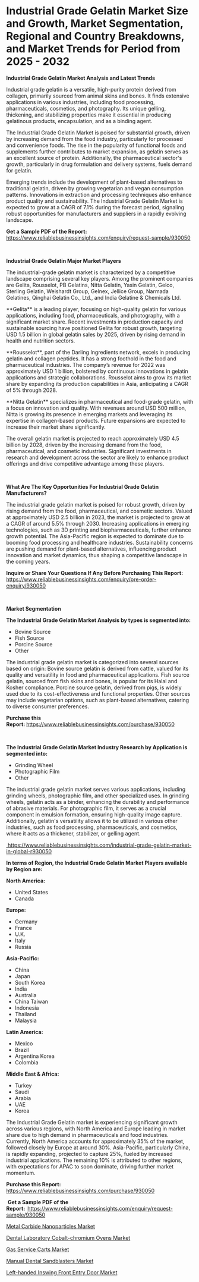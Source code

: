 <p><h1>Industrial Grade Gelatin Market Size and Growth, Market Segmentation, Regional and Country Breakdowns, and Market Trends for Period from 2025 -  2032</h1></p><p><strong>Industrial Grade Gelatin Market Analysis and Latest Trends</strong></p>
<p><p>Industrial grade gelatin is a versatile, high-purity protein derived from collagen, primarily sourced from animal skins and bones. It finds extensive applications in various industries, including food processing, pharmaceuticals, cosmetics, and photography. Its unique gelling, thickening, and stabilizing properties make it essential in producing gelatinous products, encapsulation, and as a binding agent.</p><p>The Industrial Grade Gelatin Market is poised for substantial growth, driven by increasing demand from the food industry, particularly for processed and convenience foods. The rise in the popularity of functional foods and supplements further contributes to market expansion, as gelatin serves as an excellent source of protein. Additionally, the pharmaceutical sector's growth, particularly in drug formulation and delivery systems, fuels demand for gelatin.</p><p>Emerging trends include the development of plant-based alternatives to traditional gelatin, driven by growing vegetarian and vegan consumption patterns. Innovations in extraction and processing techniques also enhance product quality and sustainability. The Industrial Grade Gelatin Market is expected to grow at a CAGR of 7.1% during the forecast period, signaling robust opportunities for manufacturers and suppliers in a rapidly evolving landscape.</p></p>
<p><strong>Get a Sample PDF of the Report:&nbsp;</strong> <a href="https://www.reliablebusinessinsights.com/enquiry/request-sample/930050?utm_campaign=63&utm_medium=2&utm_source=Github&utm_content=ia&utm_term=24032025&utm_id=industrial-grade-gelatin">https://www.reliablebusinessinsights.com/enquiry/request-sample/930050</a></p>
<p>&nbsp;</p>
<p><strong>Industrial Grade Gelatin Major Market Players</strong></p>
<p><p>The industrial-grade gelatin market is characterized by a competitive landscape comprising several key players. Among the prominent companies are Gelita, Rousselot, PB Gelatins, Nitta Gelatin, Yasin Gelatin, Gelco, Sterling Gelatin, Weishardt Group, Gelnex, Jellice Group, Narmada Gelatines, Qinghai Gelatin Co., Ltd., and India Gelatine & Chemicals Ltd.</p><p>**Gelita** is a leading player, focusing on high-quality gelatin for various applications, including food, pharmaceuticals, and photography, with a significant market share. Recent investments in production capacity and sustainable sourcing have positioned Gelita for robust growth, targeting USD 1.5 billion in global gelatin sales by 2025, driven by rising demand in health and nutrition sectors.</p><p>**Rousselot**, part of the Darling Ingredients network, excels in producing gelatin and collagen peptides. It has a strong foothold in the food and pharmaceutical industries. The company’s revenue for 2022 was approximately USD 1 billion, bolstered by continuous innovations in gelatin applications and strategic collaborations. Rousselot aims to grow its market share by expanding its production capabilities in Asia, anticipating a CAGR of 5% through 2028.</p><p>**Nitta Gelatin** specializes in pharmaceutical and food-grade gelatin, with a focus on innovation and quality. With revenues around USD 500 million, Nitta is growing its presence in emerging markets and leveraging its expertise in collagen-based products. Future expansions are expected to increase their market share significantly.</p><p>The overall gelatin market is projected to reach approximately USD 4.5 billion by 2028, driven by the increasing demand from the food, pharmaceutical, and cosmetic industries. Significant investments in research and development across the sector are likely to enhance product offerings and drive competitive advantage among these players.</p></p>
<p>&nbsp;</p>
<p><strong>What Are The Key Opportunities For Industrial Grade Gelatin Manufacturers?</strong></p>
<p><p>The industrial grade gelatin market is poised for robust growth, driven by rising demand from the food, pharmaceutical, and cosmetic sectors. Valued at approximately USD 2.5 billion in 2023, the market is projected to grow at a CAGR of around 5.5% through 2030. Increasing applications in emerging technologies, such as 3D printing and biopharmaceuticals, further enhance growth potential. The Asia-Pacific region is expected to dominate due to booming food processing and healthcare industries. Sustainability concerns are pushing demand for plant-based alternatives, influencing product innovation and market dynamics, thus shaping a competitive landscape in the coming years.</p></p>
<p><strong>Inquire or Share Your Questions If Any Before Purchasing This Report:</strong> <a href="https://www.reliablebusinessinsights.com/enquiry/pre-order-enquiry/930050?utm_campaign=63&utm_medium=2&utm_source=Github&utm_content=ia&utm_term=24032025&utm_id=industrial-grade-gelatin">https://www.reliablebusinessinsights.com/enquiry/pre-order-enquiry/930050</a></p>
<p>&nbsp;</p>
<p><strong>Market Segmentation</strong></p>
<p><strong>The Industrial Grade Gelatin Market Analysis by types is segmented into:</strong></p>
<p><ul><li>Bovine Source</li><li>Fish Source</li><li>Porcine Source</li><li>Other</li></ul></p>
<p><p>The industrial grade gelatin market is categorized into several sources based on origin: Bovine source gelatin is derived from cattle, valued for its quality and versatility in food and pharmaceutical applications. Fish source gelatin, sourced from fish skins and bones, is popular for its Halal and Kosher compliance. Porcine source gelatin, derived from pigs, is widely used due to its cost-effectiveness and functional properties. Other sources may include vegetarian options, such as plant-based alternatives, catering to diverse consumer preferences.</p></p>
<p><strong>Purchase this Report:&nbsp;</strong><a href="https://www.reliablebusinessinsights.com/purchase/930050?utm_campaign=63&utm_medium=2&utm_source=Github&utm_content=ia&utm_term=24032025&utm_id=industrial-grade-gelatin">https://www.reliablebusinessinsights.com/purchase/930050</a></p>
<p>&nbsp;</p>
<p><strong>The Industrial Grade Gelatin Market Industry Research by Application is segmented into:</strong></p>
<p><ul><li>Grinding Wheel</li><li>Photographic Film</li><li>Other</li></ul></p>
<p><p>The industrial grade gelatin market serves various applications, including grinding wheels, photographic film, and other specialized uses. In grinding wheels, gelatin acts as a binder, enhancing the durability and performance of abrasive materials. For photographic film, it serves as a crucial component in emulsion formation, ensuring high-quality image capture. Additionally, gelatin's versatility allows it to be utilized in various other industries, such as food processing, pharmaceuticals, and cosmetics, where it acts as a thickener, stabilizer, or gelling agent.</p></p>
<p><a href="https://www.reliablebusinessinsights.com/industrial-grade-gelatin-market-in-global-r930050?utm_campaign=63&utm_medium=2&utm_source=Github&utm_content=ia&utm_term=24032025&utm_id=industrial-grade-gelatin">&nbsp;https://www.reliablebusinessinsights.com/industrial-grade-gelatin-market-in-global-r930050</a></p>
<p><strong>In terms of Region, the Industrial Grade Gelatin Market Players available by Region are:</strong></p>
<p>
    <p> <strong> North America: </strong>
        <ul>
            <li>United States</li>
            <li>Canada</li>
        </ul>
        </p> 
    <p> <strong> Europe: </strong>
        <ul>
            <li>Germany</li>
            <li>France</li>
            <li>U.K.</li>
            <li>Italy</li>
            <li>Russia</li>
        </ul>
        </p> 
    <p> <strong> Asia-Pacific: </strong>
        <ul>
            <li>China</li>
            <li>Japan</li>
            <li>South Korea</li>
            <li>India</li>
            <li>Australia</li>
            <li>China Taiwan</li>
            <li>Indonesia</li>
            <li>Thailand</li>
            <li>Malaysia</li>
        </ul>
        </p> 
    <p> <strong> Latin America: </strong>
        <ul>
            <li>Mexico</li>
            <li>Brazil</li>
            <li>Argentina Korea</li>
            <li>Colombia</li>
        </ul>
        </p> 
    <p> <strong> Middle East & Africa: </strong>
        <ul>
            <li>Turkey</li>
            <li>Saudi</li>
            <li>Arabia</li>
            <li>UAE</li>
            <li>Korea</li>
        </ul>
    </p>
    </p>
<p><p>The Industrial Grade Gelatin market is experiencing significant growth across various regions, with North America and Europe leading in market share due to high demand in pharmaceuticals and food industries. Currently, North America accounts for approximately 35% of the market, followed closely by Europe at around 30%. Asia-Pacific, particularly China, is rapidly expanding, projected to capture 25%, fueled by increased industrial applications. The remaining 10% is attributed to other regions, with expectations for APAC to soon dominate, driving further market momentum.</p></p>
<p><strong>Purchase this Report: </strong><a href="https://www.reliablebusinessinsights.com/purchase/930050?utm_campaign=63&utm_medium=2&utm_source=Github&utm_content=ia&utm_term=24032025&utm_id=industrial-grade-gelatin">https://www.reliablebusinessinsights.com/purchase/930050</a></p>
<p>&nbsp;<strong>Get a Sample PDF of the Report:&nbsp;&nbsp;</strong><a href="https://www.reliablebusinessinsights.com/enquiry/request-sample/930050?utm_campaign=63&utm_medium=2&utm_source=Github&utm_content=ia&utm_term=24032025&utm_id=industrial-grade-gelatin">https://www.reliablebusinessinsights.com/enquiry/request-sample/930050</a></p>
<p><strong></strong></p>
<p><p><a href="https://github.com/bibzmuiko/Market-Research-Report-List-1/blob/main/metal-carbide-nanoparticles-market.md?utm_campaign=63&utm_medium=2&utm_source=Github&utm_content=ia&utm_term=24032025&utm_id=industrial-grade-gelatin">Metal Carbide Nanoparticles Market</a></p><p><a href="https://github.com/borsiflorsfa/Market-Research-Report-List-1/blob/main/dental-laboratory-cobalt-chromium-ovens-market.md?utm_campaign=63&utm_medium=2&utm_source=Github&utm_content=ia&utm_term=24032025&utm_id=industrial-grade-gelatin">Dental Laboratory Cobalt-chromium Ovens Market</a></p><p><a href="https://github.com/linnuripat/Market-Research-Report-List-1/blob/main/gas-service-carts-market.md?utm_campaign=63&utm_medium=2&utm_source=Github&utm_content=ia&utm_term=24032025&utm_id=industrial-grade-gelatin">Gas Service Carts Market</a></p><p><a href="https://github.com/kelttnandan9/Market-Research-Report-List-1/blob/main/manual-dental-sandblasters-market.md?utm_campaign=63&utm_medium=2&utm_source=Github&utm_content=ia&utm_term=24032025&utm_id=industrial-grade-gelatin">Manual Dental Sandblasters Market</a></p><p><a href="https://github.com/larotnanonhx/Market-Research-Report-List-1/blob/main/left-handed-inswing-front-entry-door-market.md?utm_campaign=63&utm_medium=2&utm_source=Github&utm_content=ia&utm_term=24032025&utm_id=industrial-grade-gelatin">Left-handed Inswing Front Entry Door Market</a></p></p>